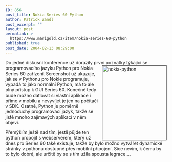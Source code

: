 ```yaml
---
ID: 856
post_title: Nokia Series 60 Python
author: Patrick Zandl
post_excerpt: ""
layout: post
permalink: >
  https://www.marigold.cz/item/nokia-series-60-python
published: true
post_date: 2004-02-13 08:29:00
---
```

<P>Do jedné diskusní konference už dorazily první poznatky týkající se programovacího jazyku <IMG height=232 alt=nokia-python src="/wp-content/uploads/nokia-python.jpg" width=200 align=right border=1>Python pro Nokia Series 60 zařízení. Screenshot už ukazuje, jak se v Pythonu pro Nokie programuje, vypadá to jako normální Python, má to ale plný přístup k GUI Series 60. Konečně tedy bude možno datlovat si vlastní aplikace i přímo v mobilu a nevyvíjet je jen na počítači v SDK. Osatně, Python je poměrně jednoduchý programovací jazyk, takže se jistě mnoho zajímavých aplikací v něm objeví. </P>
<P>Přemýšlím ještě nad tím, jestli půjde ten python propojit s webserverem, který už dnes pro Series 60 také existuje, takže by bylo možno vytvářet dynamické stránky v pythonu dostupné přes mobilní připojení. Sice nevím, k čemu by to bylo dobré, ale určitě by se s tím užila spousta legrace....</P>